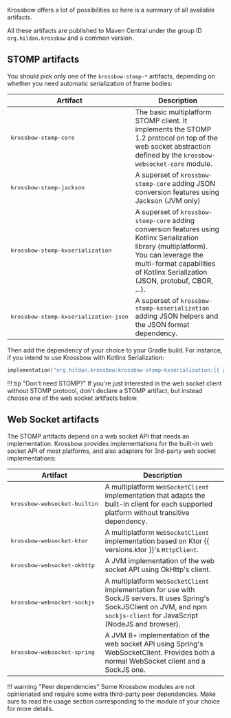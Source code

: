 Krossbow offers a lot of possibilities so here is a summary of all available artifacts.

All these artifacts are published to Maven Central under the group ID `org.hildan.krossbow` and a common version.

## STOMP artifacts

You should pick only one of the `krossbow-stomp-*` artifacts, depending on whether you need automatic serialization of frame bodies:

| Artifact                                       | Description                                                                                                                                                                                                              |
|------------------------------------------------|--------------------------------------------------------------------------------------------------------------------------------------------------------------------------------------------------------------------------|
| <pre>krossbow-stomp-core</pre>                 | The basic multiplatform STOMP client. It implements the STOMP 1.2 protocol on top of the web socket abstraction defined by the `krossbow-websocket-core` module.                                                         |
| <pre>krossbow-stomp-jackson</pre>              | A superset of `krossbow-stomp-core` adding JSON conversion features using Jackson (JVM only)                                                                                                                             |
| <pre>krossbow-stomp-kxserialization</pre>      | A superset of `krossbow-stomp-core` adding conversion features using Kotlinx Serialization library (multiplatform). You can leverage the multi-format capabilities of Kotlinx Serialization (JSON, protobuf, CBOR, ...). |
| <pre>krossbow-stomp-kxserialization-json</pre> | A superset of `krossbow-stomp-kxserialization` adding JSON helpers and the JSON format dependency.                                                                                                                       |

Then add the dependency of your choice to your Gradle build.
For instance, if you intend to use Krossbow with Kotlinx Serialization:

```kotlin
implementation("org.hildan.krossbow:krossbow-stomp-kxserialization:{{ git.tag }}")
```

!!! tip "Don't need STOMP?"
    If you're just interested in the web socket client without STOMP protocol, don't declare a STOMP artifact, but 
    instead choose one of the web socket artifacts below.

## Web Socket artifacts

The STOMP artifacts depend on a web socket API that needs an implementation.
Krossbow provides implementations for the built-in web socket API of most platforms, and also adapters for 3rd-party
web socket implementations:

| Artifact                                  | Description                                                                                                                                                                      |
|-------------------------------------------|----------------------------------------------------------------------------------------------------------------------------------------------------------------------------------|
| <pre>krossbow-websocket-builtin</pre>     | A multiplatform `WebSocketClient` implementation that adapts the built-in client for each supported platform without transitive dependency.                                      |
| <pre>krossbow-websocket-ktor</pre>        | A multiplatform `WebSocketClient` implementation based on Ktor {{ versions.ktor }}'s `HttpClient`.                                                                               |
| <pre>krossbow-websocket-okhttp</pre>      | A JVM implementation of the web socket API using OkHttp's client.                                                                                                                |
| <pre>krossbow-websocket-sockjs</pre>      | A multiplatform `WebSocketClient` implementation for use with SockJS servers. It uses Spring's SockJSClient on JVM, and npm `sockjs-client` for JavaScript (NodeJS and browser). |
| <pre>krossbow-websocket-spring</pre>      | A JVM 8+ implementation of the web socket API using Spring's WebSocketClient. Provides both a normal WebSocket client and a SockJS one.                                          |

!!! warning "Peer dependencies"
    Some Krossbow modules are not opinionated and require some extra third-party peer dependencies.
    Make sure to read the usage section corresponding to the module of your choice for more details.  
